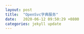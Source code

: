 ```yaml
---
layout: post
title:  "OpenSvc字典服务"
date:   2020-06-12 09:50:29 +0800
categories: jekyll update
---
```


